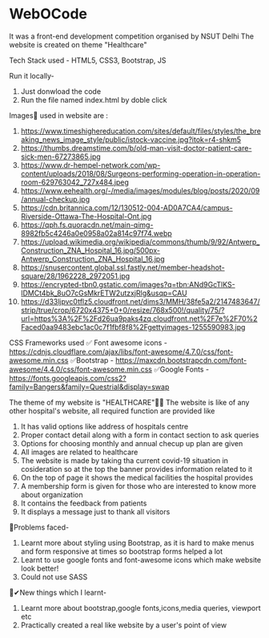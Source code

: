 # WebOCode
It was a front-end development competition organised by NSUT Delhi
The website is created on theme "Healthcare"

Tech Stack used - HTML5, CSS3, Bootstrap, JS

Run it locally-
1. Just donwload the code
2. Run the file named index.html by doble click 

Images🌆 used in website are :
1. https://www.timeshighereducation.com/sites/default/files/styles/the_breaking_news_image_style/public/istock-vaccine.jpg?itok=r4-shkm5
2. https://thumbs.dreamstime.com/b/old-man-visit-doctor-patient-care-sick-men-67273865.jpg
3. https://www.dr-hempel-network.com/wp-content/uploads/2018/08/Surgeons-performing-operation-in-operation-room-629763042_727x484.jpeg
4. https://www.eehealth.org/-/media/images/modules/blog/posts/2020/09/annual-checkup.jpg
5. https://cdn.britannica.com/12/130512-004-AD0A7CA4/campus-Riverside-Ottawa-The-Hospital-Ont.jpg
6. https://qph.fs.quoracdn.net/main-qimg-8982fb5c4246a0e0958a02a814c97f74.webp
7. https://upload.wikimedia.org/wikipedia/commons/thumb/9/92/Antwerp_Construction_ZNA_Hospital_16.jpg/500px-Antwerp_Construction_ZNA_Hospital_16.jpg
8. https://snusercontent.global.ssl.fastly.net/member-headshot-square/28/1962228_2972051.jpg
9. https://encrypted-tbn0.gstatic.com/images?q=tbn:ANd9GcTlKS-lDMCt4bk_8uO7cGsMkrETW2utzxjRlg&usqp=CAU
10. https://d33ljpvc0tflz5.cloudfront.net/dims3/MMH/38fe5a2/2147483647/strip/true/crop/6720x4375+0+0/resize/768x500!/quality/75/?url=https%3A%2F%2Fd26ua9paks4zq.cloudfront.net%2F7e%2F70%2Faced0aa9483ebc1ac0c7f1fbf8f8%2Fgettyimages-1255590983.jpg

CSS Frameworks used
✅ Font awesome icons - https://cdnjs.cloudflare.com/ajax/libs/font-awesome/4.7.0/css/font-awesome.min.css
✅Bootstrap - https://maxcdn.bootstrapcdn.com/font-awesome/4.4.0/css/font-awesome.min.css
✅Google Fonts - https://fonts.googleapis.com/css2?family=Bangers&family=Questrial&display=swap

The theme of my website is "HEALTHCARE"👩‍🔬
The website is like of any other hospital's website, all required function are provided like
1. It has valid options like address of hospitals centre
2. Proper contact detail along with a form in contact section to ask queries
3. Options for choosing monthly and annual checup up plan are given
4. All images are related to healthcare
5. The website is made by taking tha current covid-19 situation in cosideration so at the top the banner provides information related to it
6. On the top of page it shows the medical facilities the hospital provides
7. A membership form is given for those who are interested to know more about organization
8. It contains the feedback from patients
9. It displays a message just to thank all visitors

🚫Problems faced-
1. Learnt more about styling using Bootstrap, as it is hard to make menus and form responsive at times so bootstrap forms helped a lot
2. Learnt to use google fonts and font-awesome icons which make website look better!
3. Could not use SASS

💫✔New things which I learnt-
1. Learnt more about bootstrap,google fonts,icons,media queries, viewport etc
2. Practically created a real like website by a user's point of view


    
